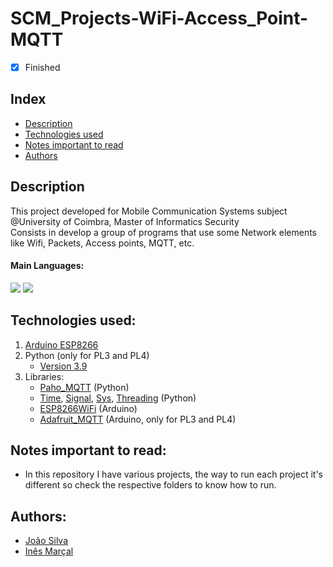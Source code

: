 # SCM_Projects-WiFi-Access_Point-MQTT

- [x] Finished

## Index
- [Description](#description)
- [Technologies used](#technologies-used)
- [Notes important to read](#notes-important-to-read)
- [Authors](#authors)

## Description
This project developed for Mobile Communication Systems subject @University of Coimbra, Master of Informatics Security <br>
Consists in develop a group of programs that use some Network elements like Wifi, Packets, Access points, MQTT, etc.

#### Main Languages:
![](https://img.shields.io/badge/Arduino%20(C++)-00979D?style=flat&logo=Arduino&logoColor=white)
![](https://img.shields.io/badge/Python-333333?style=flat&logo=python&logoColor=4F74DA)

## Technologies used:
1. [Arduino ESP8266](https://www.arduino.cc/en/software)
2. Python (only for PL3 and PL4)
    - [Version 3.9](https://www.python.org/downloads/release/python-390/)
3. Libraries:<br>
    - [Paho_MQTT](https://pypi.org/project/paho-mqtt/) (Python)
    - [Time](), [Signal](), [Sys](), [Threading]() (Python)
    - [ESP8266WiFi](https://github.com/esp8266/Arduino) (Arduino)
    - [Adafruit_MQTT](https://github.com/adafruit/Adafruit_MQTT_Library) (Arduino, only for PL3 and PL4)


## Notes important to read:
   - In this repository I have various projects, the way to run each project it's different so check the respective folders to know how to run.

## Authors:
- [João Silva](https://github.com/joaosilva21)
- [Inês Marçal](https://github.com/inesmarcal)
